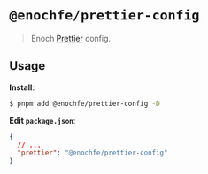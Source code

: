 # `@enochfe/prettier-config`

> Enoch [Prettier](https://prettier.io) config.

## Usage

**Install**:

```sh
$ pnpm add @enochfe/prettier-config -D
```

**Edit `package.json`**:

```json
{
  // ...
  "prettier": "@enochfe/prettier-config"
}
```
